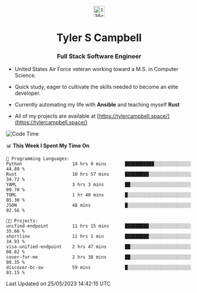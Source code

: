 <p align="center">
<a href="https://www.linkedin.com/in/t36campbell" target="blank"><img align="center" src="https://ik.imagekit.io/t36campbell/Portfolio/linkedin.png.original_m8bbGgPh6.png" alt="t36campbell" height="30" width="30" /></a>
</p>
<h1 align="center">Tyler S Campbell</h1>
<h3 align="center">Full Stack Software Engineer</h3>

* United States Air Force veteran working toward a M.S. in Computer Science.

* Quick study, eager to cultivate the skills needed to become an elite developer.

* Currently automating my life with **Ansible** and teaching myself **Rust**

* All of my projects are available at [https://tylercampbell.space/](https://tylercampbell.space/)

<!--START_SECTION:waka-->
![Code Time](http://img.shields.io/badge/Code%20Time-2%2C526%20hrs%2034%20mins-blue)

📊 **This Week I Spent My Time On** 

```text
💬 Programming Languages: 
Python                   14 hrs 9 mins       ███████████░░░░░░░░░░░░░░   44.89 % 
Rust                     10 hrs 57 mins      █████████░░░░░░░░░░░░░░░░   34.72 % 
YAML                     3 hrs 3 mins        ██░░░░░░░░░░░░░░░░░░░░░░░   09.70 % 
TOML                     1 hr 40 mins        █░░░░░░░░░░░░░░░░░░░░░░░░   05.30 % 
JSON                     48 mins             █░░░░░░░░░░░░░░░░░░░░░░░░   02.56 % 

🐱‍💻 Projects: 
unified-endpoint         11 hrs 15 mins      █████████░░░░░░░░░░░░░░░░   35.66 % 
shortlinx                11 hrs 1 min        █████████░░░░░░░░░░░░░░░░   34.93 % 
visa-unified-endpoint    2 hrs 47 mins       ██░░░░░░░░░░░░░░░░░░░░░░░   08.82 % 
cover-for-me             2 hrs 38 mins       ██░░░░░░░░░░░░░░░░░░░░░░░   08.35 % 
discover-bc-sw           59 mins             █░░░░░░░░░░░░░░░░░░░░░░░░   03.15 % 
```


 Last Updated on 25/05/2023 14:42:15 UTC
<!--END_SECTION:waka-->
